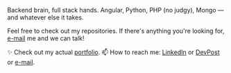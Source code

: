 Backend brain, full stack hands.
Angular, Python, PHP (no judgy), Mongo — and whatever else it takes.

Feel free to check out my repositories. If there's anything you're looking for, [e-mail](mailto:dldeshmu@usc.edu) me and we can talk!

✨ Check out my actual [portfolio](https://curry-dev.github.io/devankshi).
📫 How to reach me: [LinkedIn](https://www.linkedin.com/in/devankshi) or [DevPost](https://devpost.com/curry-dev) or [e-mail](mailto:dldeshmu@usc.edu).
